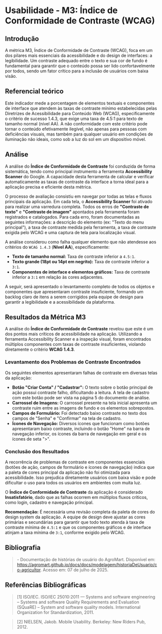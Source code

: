 # Usabilidade - M3: Índice de Conformidade de Contraste (WCAG)

## Introdução

  A métrica M3, Índice de Conformidade de Contraste (WCAG), foca em um dos pilares mais essenciais da acessibilidade e do design de 
  interfaces: a legibilidade. Um contraste adequado entre o texto e sua cor de fundo é fundamental para garantir que o conteúdo possa ser lido 
  confortavelmente por todos, sendo um fator crítico para a inclusão de usuários com baixa visão.

## Referencial teórico 

  Este indicador mede a porcentagem de elementos textuais e componentes de interface que atendem às taxas de contraste mínimo estabelecidas 
  pelas Diretrizes de Acessibilidade para Conteúdo Web (WCAG), especificamente o critério de sucesso 1.4.3, que exige uma taxa de 4.5:1 para 
  texto de tamanho normal (nível AA). A não conformidade com este critério pode tornar o conteúdo efetivamente ilegível, não apenas para 
  pessoas com deficiências visuais, mas também para qualquer usuário em condições de iluminação não ideais, como sob a luz do sol em um 
  dispositivo móvel.

## Análise

A análise do **Índice de Conformidade de Contraste** foi conduzida de forma sistemática, tendo como principal instrumento a ferramenta **Accessibility Scanner** do Google. A capacidade desta ferramenta de calcular e verificar automaticamente as taxas de contraste da interface a torna ideal para a aplicação precisa e eficiente desta métrica.

O processo de avaliação consistiu em navegar por todas as telas e fluxos principais da aplicação. Em cada tela, o **Accessibility Scanner** foi ativado para realizar uma varredura completa. Todos os erros de **"Contraste de texto"** e **"Contraste de imagem"** apontados pela ferramenta foram registrados e catalogados. Para cada erro, foram documentadas as seguintes informações: a descrição do elemento (ex: "Texto do menu principal"), a taxa de contraste medida pela ferramenta, a taxa de contraste exigida pelo WCAG e uma captura de tela para localização visual.

A análise considerou como falha qualquer elemento que não atendesse aos critérios do `WCAG 1.4.3` (**Nível AA**), especificamente:

* **Texto de tamanho normal:** Taxa de contraste inferior a `4.5:1`.
* **Texto grande (18pt ou 14pt em negrito):** Taxa de contraste inferior a `3:1`.
* **Componentes de interface e elementos gráficos:** Taxa de contraste inferior a `3:1` em relação às cores adjacentes.

A seguir, será apresentado o levantamento completo de todos os objetos e componentes que apresentaram contraste insuficiente, formando um backlog claro de itens a serem corrigidos pela equipe de design para garantir a legibilidade e a acessibilidade da plataforma.

## Resultados da Métrica M3

A análise do **Índice de Conformidade de Contraste** revelou que este é um dos pontos mais críticos de acessibilidade na aplicação. Utilizando a ferramenta Accessibility Scanner e a inspeção visual, foram encontrados múltiplos componentes com taxas de contraste insuficientes, violando diretamente o critério **WCAG 1.4.3**.

### Levantamento dos Problemas de Contraste Encontrados

Os seguintes elementos apresentaram falhas de contraste em diversas telas da aplicação:

* **Botão "Criar Conta" / "Cadastrar":** O texto sobre o botão principal de ação possui contraste falho, dificultando a leitura. A tela de cadastro com este botão pode ser vista na página 5 do documento de análise.
* **Carrossel de Imagens:** O carrossel presente na tela inicial apresenta um contraste ruim entre as imagens de fundo e os elementos sobrepostos.
* **Campos de Formulário:** Foi detectado baixo contraste no texto dos campos de "Senha" e "Confirmar"  na tela de cadastro.
* **Ícones de Navegação:** Diversos ícones que funcionam como botões apresentaram baixo contraste, incluindo o botão "Home" na barra de navegação inferior, os ícones da barra de navegação em geral e os ícones de seta ">".

### Conclusão dos Resultados

A recorrência de problemas de contraste em componentes essenciais (botões de ação, campos de formulário e ícones de navegação) indica que a paleta de cores principal da aplicação não foi otimizada para acessibilidade. Isso prejudica diretamente usuários com baixa visão e pode dificultar o uso para todos os usuários em ambientes com muita luz.

O **Índice de Conformidade de Contraste** da aplicação é considerado **Insatisfatório**, dado que as falhas ocorrem em múltiplos fluxos críticos, como login, cadastro e navegação principal.

**Recomendação:** É necessária uma revisão completa da paleta de cores do design system da aplicação. A equipe de design deve ajustar as cores primárias e secundárias para garantir que todo texto atenda à taxa de contraste mínima de `4.5:1` e que os componentes gráficos e de interface atinjam a taxa mínima de `3:1`, conforme exigido pelo WCAG.

## Bibliografia

> \- Documentação de histórias de usuário do AgroMart. Disponível em: <https://agromart.github.io/docs/docs/modelagem/historiaDeUsuario/co-agricultor>. Acesso em: 07 de julho de 2025.

## Referências Bibliográficas

> [1] ISO/IEC. ISO/IEC 25010:2011 — Systems and software engineering – Systems and software Quality Requirements and Evaluation (SQuaRE) – System and software quality models. International Organization for Standardization, 2011.

> [2] NIELSEN, Jakob. Mobile Usability. Berkeley: New Riders Pub, 2012.

